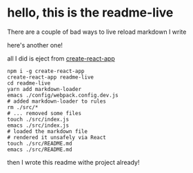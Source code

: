 # hello, this is the readme-live

There are a couple of bad ways to live reload markdown I write

here's another one!

all I did is eject from
[create-react-app](https://npmjs.org/packages/create-react-app)

```
npm i -g create-react-app
create-react-app readme-live
cd readme-live
yarn add markdown-loader
emacs ./config/webpack.config.dev.js
# added markdown-loader to rules
rm ./src/*
# ... removed some files
touch ./src/index.js
emacs ./src/index.js
# loaded the markdown file
# rendered it unsafely via React
touch ./src/README.md
emacs ./src/README.md
```

then I wrote this readme withe project already!